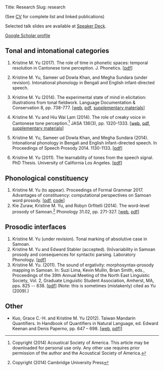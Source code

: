 Title: Research
Slug: research
<!-- Time-stamp: <2017-08-28 10:18:32 amoebe> -->


(See [CV](https://rawgithub.com/krismyu/kmyu-cv/master/kmyu-cv.pdf)
for complete list and linked publications)

Selected talk slides are available at [Speaker Deck](https://speakerdeck.com/krisyu). 

[Google Scholar profile](https://scholar.google.com/citations?hl=en&user=1FUldd0AAAAJ)

## Tonal and intonational categories 

1. Kristine M. Yu (2017). The role of time in phonetic spaces: temporal resolution in Cantonese tone perception. J. Phonetics. [[pdf](/pages/pdfs/yu2017_res.pdf)]

1. Kristine M. Yu, Sameer ud Dowla Khan, and Megha
   Sundara (under revision). Intonational phonology in Bengali and
   English infant-directed speech. 

2. Kristine M. Yu (2014). The experimental state of mind in elicitation: illustrations from
   tonal fieldwork. Language Documentation & Conservation 8, pp. 738-777.
      [[web](http://scholarspace.manoa.hawaii.edu/bitstream/handle/10125/24623/Yu.pdf?sequence=1), 
      [pdf](/pages/pdfs/yu2014-kiy.pdf), 
      [supplementary materials](http://www.krisyu.org/blog/posts/2013/06/ldc-kiy-overview/)]

3. Kristine M. Yu and Hiu Wai Lam (2014). The role of creaky voice in
   Cantonese tone perception.[^1] JASA 136(3), pp. 1320-1333.
         [[web](http://scitation.aip.org/content/asa/journal/jasa/136/3/10.1121/1.4887462),
   [pdf](/pages/pdfs/yulam2014-jasa-cantcr.pdf), 
      [supplementary materials](http://www.krisyu.org/blog/posts/2014/06/supp-material-cantonese-creak-perception/)]

4. Kristine M. Yu, Sameer ud Dowla Khan, and Megha
   Sundara (2014). Intonational phonology in Bengali and English
   infant-directed speech. In Proceedings of Speech Prosody 2014. 1130-1133. [[pdf](/pages/pdfs/yukhansundara2014.pdf)]

5. Kristine M. Yu (2011). The learnability of tones from the speech
signal. PhD Thesis. University of California Los
Angeles. [[pdf](/pages/pdfs/yu2011_diss.pdf)]

## <a name="research-phon-constituency"></a>Phonological constituency

1. Kristine M. Yu (to appear). Proceedings of Formal Grammar 2017. Advantages of constituency:
   computational perspectives on Samoan word prosody. [[pdf](/pages/pdfs/fg-kmyu.pdf), [code](https://github.com/krismyu/smo-constituency-feet)]
2. Kie Zuraw, Kristine M. Yu, and Robyn Orfitelli (2014). The word-level
   prosody of Samoan.[^2] Phonology 31.02, pp. 271-327. [[web](http://dx.doi.org/10.1017/S095267571400013X), [pdf](/pages/pdfs/zurawyuorfitelli2014.pdf)]


## <a name="research-interfaces"></a>Prosodic interfaces 

1. Kristine M. Yu (under revision). Tonal marking of absolutive
   case in Samoan. 
1. Kristine M. Yu and Edward Stabler (accepted). (In)variability in Samoan prosody and consequences for syntactic parsing. Laboratory Phonology. [[pdf](/pages/pdfs/yustabler2017.pdf)]
2. Kristine M. Yu. (2011). The sound of ergativity:
      morphosyntax-prosody mapping in Samoan. In: Suzi Lima, Kevin
      Mullin, Brian Smith, eds., Proceedings of the 39th Annual
      Meeting of the North East Linguistic Society, Vol. 2, Graduate
    Linguistic Student Association, Amherst,
    MA, pps.  825
      -- 838. [[pdf](/pages/pdfs/yu2011-nels39-samoan.pdf)]
      (Note:
      this is sometimes (mistakenly) cited as Yu (2009).)

## Other

- Kuo, Grace C.-H. and Kristine M. Yu (2012). Taiwan Mandarin
   Quantifiers.  In Handbook of Quantifiers in Natural Language,
   ed. Edward Keenan and Denis Paperno, pp. 647
   – 698. [[web](http://dx.doi.org/10.1007/978-94-007-2681-9_12), [pdf](/pages/pdfs/kuo-yu-taiwan-mandarin-quantifiers.pdf)]]


[^1]: Copyright (2014) Acoustical Society of America. This article may be downloaded for personal use only. Any other use requires prior permission of the author and the Acoustical Society of America.

[^2]: Copyright (2014) Cambridge University Press
